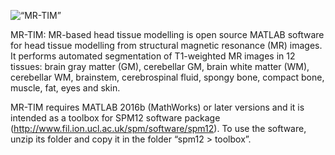 <img
src=“https://github.com/gtaberna/mrtim/blob/master/logo/mrtim_logo.png”
alt=“MR-TIM”>

MR-TIM: MR-based head tissue modelling is open source MATLAB software for head tissue modelling from structural magnetic resonance (MR) images.
It performs automated segmentation of T1-weighted MR images in 12 tissues: brain gray matter (GM), cerebellar GM, brain white matter (WM), cerebellar WM, brainstem, cerebrospinal fluid, spongy bone, compact bone, muscle, fat, eyes and skin.

MR-TIM requires MATLAB 2016b (MathWorks) or later versions and it is intended as a toolbox for SPM12 software package (http://www.fil.ion.ucl.ac.uk/spm/software/spm12).
To use the software, unzip its folder and copy it in the folder “spm12 > toolbox”.
